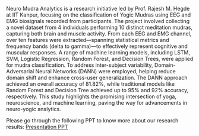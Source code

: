 Neuro Mudra Analytics is a research initiative led by Prof. Rajesh M. Hegde at IIT Kanpur, focusing on the classification of Yogic Mudras using EEG and EMG biosignals recorded from participants. The project involved collecting a novel dataset from 4 individuals performing 10 distinct meditation mudras, capturing both brain and muscle activity. From each EEG and EMG channel, over ten features were extracted—spanning statistical metrics and frequency bands (delta to gamma)—to effectively represent cognitive and muscular responses. A range of machine learning models, including LSTM, SVM, Logistic Regression, Random Forest, and Decision Trees, were applied for mudra classification. To address inter-subject variability, Domain-Adversarial Neural Networks (DANN) were employed, helping reduce domain shift and enhance cross-user generalization. The DANN approach achieved an overall accuracy of 81.82%, while traditional models like Random Forest and Decision Tree achieved up to 95% and 92% accuracy, respectively. This study highlights the promising intersection of yoga, neuroscience, and machine learning, paving the way for advancements in neuro-yogic analytics.

Please go through the following PPT to know more about our research results:
[Presentation PPT](https://drive.google.com/drive/folders/1WXu2cwPSaPsVOqpJqYN8k49scG7Vc7RL?usp=sharing)
